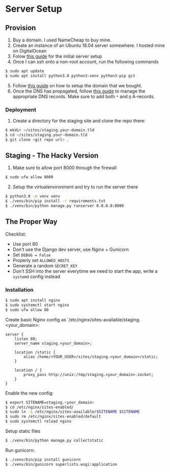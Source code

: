 # Server Setup 


## Provision

1. Buy a domain. I used NameCheap to buy mine.
2. Create an instance of an Ubuntu 18.04 server somewhere. I hosted mine on DigitalOcean
3. Folow [this guide](https://www.digitalocean.com/community/tutorials/initial-server-setup-with-ubuntu-18-04) for the
initial server setup
4. Once I can ssh onto a non-root account, run the following commands

```bash
$ sudo apt update
$ sudo apt install python3.8 python3-venv python3-pip git
```

5. Follow [this guide](https://www.digitalocean.com/community/tutorials/how-to-point-to-digitalocean-nameservers-from-common-domain-registrars#registrar-namecheap)
on how to setup the domain that we bought.
6. Once the DNS has propagated, follow [this guide](https://www.digitalocean.com/docs/networking/dns/how-to/manage-records/)
to manage the appropriate DNS records. Make sure to add both `*` and `@` A-records.


### Deployment

1. Create a directory for the staging site and clone the repo there:

```bash
$ mkdir ~/sites/staging.your-domain.tld
$ cd ~/sites/staging.your-domain.tld
$ git clone <git repo url> .
```

## Staging - The Hacky Version

1. Make sure to allow port 8000 through the firewall

```bash
$ sudo ufw allow 8000
```

2. Setup the virtualenvironment and try to run the server there

```bash
$ python3.8 -m venv venv
$ ./venv/bin/pip install -r requirements.txt
$ ./venv/bin/python manage.py runserver 0.0.0.0:8000
```


## The Proper Way

Checklist:

- Use port 80
- Don't use the Django dev server, use Nginx + Gunicorn
- Set `DEBUG = False`
- Properly set `ALLOWED_HOSTS`
- Generate a random `SECRET_KEY`
- Don't SSH into the server everytime we need to start the app, write a `systemd` config instead

### Installation

```bash
$ sudo apt install nginx
$ sudo systemctl start nginx
$ sudo ufw allow 80
```

Create basic Nginx config as `/etc/nginx/sites-available/staging.<your_domain>:

```
server {
    listen 80;
    server_name staging.<your_domain>;
    
    location /static {
        alias /home/<YOUR_USER>/sites/staging.<your_domain>/static;
    }
    
    location / {
        proxy_pass http://unix:/tmp/staging.<your_domain>.socket;
    }
}
```

Enable the new config:

```bash
$ export SITENAME=staging.<your_domain>
$ cd /etc/nginx/sites-enabled/
$ sudo ln -s /etc/nginx/sites-available/$SITENAME $SITENAME
$ sudo rm /etc/nginx/sites-enabled/default
$ sudo systemctl reload nginx
```

Setup static files

```bash
$ ./venv/bin/python manage.py collectstatic
```

Run gunicorn:

```bash
$ ./venv/bin/pip install gunicorn
$ ./venv/bin/gunicorn superlists.wsgi:application
```